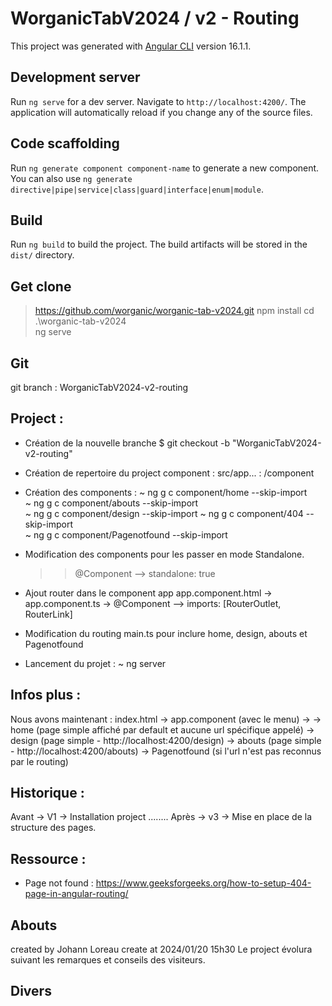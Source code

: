 # WorganicTabV2024 / v2 - Routing

This project was generated with [Angular CLI](https://github.com/angular/angular-cli) version 16.1.1.

## Development server

Run `ng serve` for a dev server. Navigate to `http://localhost:4200/`. The application will automatically reload if you change any of the source files.

## Code scaffolding

Run `ng generate component component-name` to generate a new component. You can also use `ng generate directive|pipe|service|class|guard|interface|enum|module`.

## Build

Run `ng build` to build the project. The build artifacts will be stored in the `dist/` directory.

## Get clone 
> https://github.com/worganic/worganic-tab-v2024.git
> npm install
> cd .\worganic-tab-v2024\
> ng serve

## Git
git branch : WorganicTabV2024-v2-routing

## Project :
- Création de la nouvelle branche
    $ git checkout -b "WorganicTabV2024-v2-routing"
       
- Création de repertoire du project component :
    src/app... :
        /component
- Création des components :
    ~ ng g c component/home --skip-import   
    ~ ng g c component/abouts --skip-import   
    ~ ng g c component/design --skip-import
    ~ ng g c component/404 --skip-import   
    ~ ng g c component/Pagenotfound --skip-import   

- Modification des components pour les passer en mode Standalone.
    >> @Component --> standalone: true
- Ajout router dans le component app
    app.component.html -><router-outlet></router-outlet>
    app.component.ts -> @Component --> imports: [RouterOutlet, RouterLink]
- Modification du routing main.ts pour inclure home, design, abouts et Pagenotfound
- Lancement du projet :
    ~ ng server

## Infos plus :
Nous avons maintenant :
    index.html -> app.component (avec le menu) ->
        -> home (page  simple affiché par default et aucune url spécifique appelé)
        -> design (page simple - http://localhost:4200/design)
        -> abouts (page simple - http://localhost:4200/abouts)
        -> Pagenotfound (si l'url n'est pas reconnus par le routing)

## Historique :
Avant -> V1 -> Installation project 
........
Après -> v3 -> Mise en place de la structure des pages.

## Ressource :
- Page not found :
    https://www.geeksforgeeks.org/how-to-setup-404-page-in-angular-routing/

## Abouts
created by Johann Loreau
create at 2024/01/20 15h30
Le project évolura suivant les remarques et conseils des visiteurs.

## Divers
